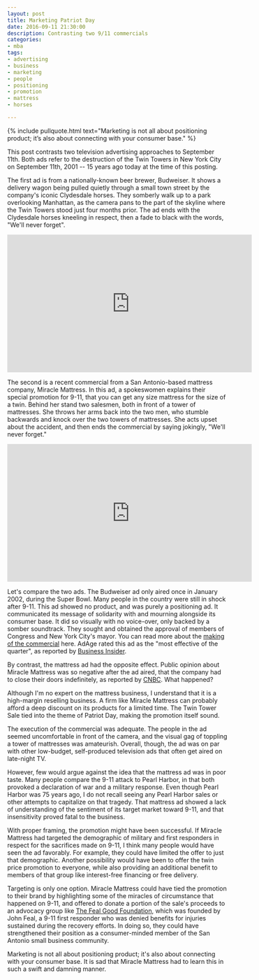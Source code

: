 ```yaml
---
layout: post
title: Marketing Patriot Day
date: 2016-09-11 21:30:00
description: Contrasting two 9/11 commercials
categories:
- mba
tags:
- advertising
- business
- marketing
- people
- positioning
- promotion
- mattress
- horses

---
```


{% include pullquote.html text="Marketing is not all about positioning product;
it’s also about connecting with your consumer base." %}

This post contrasts two television advertising approaches to September 11th.
Both ads refer to the destruction of the Twin Towers in New York City on
September 11th, 2001 -- 15 years ago today at the time of this posting.

<!--more-->

The first ad is from a nationally-known beer brewer, Budweiser. It shows a
delivery wagon being pulled quietly through a small town street by the company's
iconic Clydesdale horses. They somberly walk up to a park overlooking Manhattan,
as the camera pans to the part of the skyline where the Twin Towers stood just
four months prior. The ad ends with the Clydesdale horses kneeling in respect,
then a fade to black with the words, "We'll never forget".

<iframe width="560" height="315" src="https://www.youtube.com/embed/J3eQmzw6n3k" frameborder="0" allowfullscreen></iframe>

The second is a recent commercial from a San Antonio-based mattress company,
Miracle Mattress. In this ad, a spokeswomen explains their special promotion for
9-11, that you can get any size mattress for the size of a twin. Behind her
stand two salesmen, both in front of a tower of mattresses. She throws her arms
back into the two men, who stumble backwards and knock over the two towers of
mattresses. She acts upset about the accident, and then ends the commercial by
saying jokingly, "We'll never forget."

<iframe width="560" height="315" src="https://www.youtube.com/embed/2ZmM-2gj5Gc" frameborder="0" allowfullscreen></iframe>

Let's compare the two ads. The Budweiser ad only aired once in January 2002,
during the Super Bowl. Many people in the country were still in shock after
9-11. This ad showed no product, and was purely a positioning ad. It
communicated its message of solidarity with and mourning alongside its consumer
base. It did so visually with no voice-over, only backed by a somber soundtrack.
They sought and obtained the approval of members of Congress and New York City's
mayor. You can read more about the [making of the
commercial](http://wgntv.com/2015/09/11/the-true-story-behind-the-911-budweiser-commercial-that-only-aired-one-time/)
here. AdAge rated this ad as the "most effective of the quarter", as reported by
[Business
Insider](http://www.businessinsider.com/consumers-like-911-ads-2011-9).

By contrast, the mattress ad had the opposite effect. Public opinion about
Miracle Mattress was so negative after the ad aired, that the company had to
close their doors indefinitely, as reported by
[CNBC](http://www.cnbc.com/2016/09/11/texas-based-miracle-mattress-shuts-doors-indefinitely-after-911-ad-falls-flat.html).
What happened?

Although I'm no expert on the mattress business, I understand that it is a
high-margin reselling business. A firm like Miracle Mattress can probably afford
a deep discount on its products for a limited time. The Twin Tower Sale tied
into the theme of Patriot Day, making the promotion itself sound.

The execution of the commercial was adequate. The people in the ad seemed
uncomfortable in front of the camera, and the visual gag of toppling a tower of
mattresses was amateurish. Overall, though, the ad was on par with other
low-budget, self-produced television ads that often get aired on late-night TV.

However, few would argue against the idea that the mattress ad was in poor
taste. Many people compare the 9-11 attack to Pearl Harbor, in that both
provoked a declaration of war and a military response. Even though Pearl Harbor
was 75 years ago, I do not recall seeing any Pearl Harbor sales or other
attempts to capitalize on that tragedy. That mattress ad showed a lack of
understanding of the sentiment of its target market toward 9-11, and that
insensitivity proved fatal to the business.

With proper framing, the promotion might have been successful. If Miracle
Mattress had targeted the demographic of military and first responders in
respect for the sacrifices made on 9-11, I think many people would have seen the
ad favorably. For example, they could have limited the offer to just that
demographic. Another possibility would have been to offer the twin price
promotion to everyone, while also providing an additional benefit to members of
that group like interest-free financing or free delivery.

Targeting is only one option. Miracle Mattress could have tied the promotion to
their brand by highlighting some of the miracles of circumstance that happened
on 9-11, and offered to donate a portion of the sale's proceeds to an advocacy
group like [The Feal Good Foundation](http://www.fealgoodfoundation.com/), which
was founded by John Feal, a 9-11 first responder who was denied benefits for
injuries sustained during the recovery efforts. In doing so, they could have
strengthened their position as a consumer-minded member of the San Antonio small
business community.

Marketing is not all about positioning product; it's also about connecting with
your consumer base. It is sad that Miracle Mattress had to learn this in such a
swift and damning manner.
